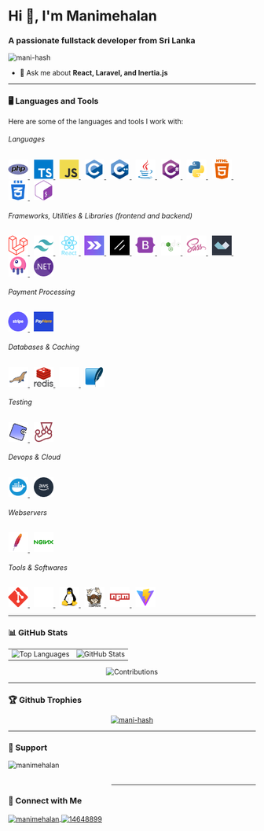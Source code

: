 # Hi 👋, I'm Manimehalan

### A passionate fullstack developer from Sri Lanka

<p align="left">
  <img src="https://komarev.com/ghpvc/?username=mani-hash&label=Profile%20views&color=0e75b6&style=flat" alt="mani-hash" /> 
</p>

- 💬 Ask me about **React, Laravel, and Inertia.js**

---

### 🖥️ Languages and Tools

Here are some of the languages and tools I work with:

###### Languages
<div>
  <a href="https://www.php.net" target="_blank" rel="noreferrer">
    <img src="svg/php.svg" alt="php" width="40" height="40" />
  </a>
  &nbsp;
  <a href="https://www.typescriptlang.org/" target="_blank" rel="noreferrer">
    <img src="svg/typescript.svg" alt="typescript" width="40" height="40" />
  </a>
  &nbsp;
  <a href="https://developer.mozilla.org/en-US/docs/Web/JavaScript" target="_blank" rel="noreferrer">
    <img src="svg/javascript.svg" alt="javascript" width="40" height="40" />
  </a>
  &nbsp;
  <a href="https://www.cprogramming.com/" target="_blank" rel="noreferrer">
    <img src="svg/c.svg" alt="c" width="40" height="40" />
  </a>
  &nbsp;
  <a href="https://www.w3schools.com/cpp/" target="_blank" rel="noreferrer">
    <img src="svg/cplusplus.svg" alt="cplusplus" width="40" height="40" />
  </a>
  &nbsp;
  <a href="https://www.java.com" target="_blank" rel="noreferrer">
    <img src="svg/java.svg" alt="java" width="40" height="40" />
  </a>
  &nbsp;
  <a href="https://www.w3schools.com/cs/" target="_blank" rel="noreferrer">
    <img src="svg/csharp.svg" alt="csharp" width="40" height="40" />
  </a>
  &nbsp;
  <a href="https://www.python.org" target="_blank" rel="noreferrer">
    <img src="svg/python.svg" alt="python" width="40" height="40" />
  </a>
  &nbsp;
  <a href="https://www.w3schools.com/css/" target="_blank" rel="noreferrer">
    <img src="svg/html.svg" alt="css3" width="40" height="40" />
  </a>
  &nbsp;
  <a href="https://www.w3.org/html/" target="_blank" rel="noreferrer">
    <img src="svg/css.svg" alt="html5" width="40" height="40" />
  </a>
  &nbsp;
  <a href="https://www.gnu.org/software/bash/" target="_blank" rel="noreferrer">
    <img src="svg/bash.svg" alt="bash" width="40" height="40" />
  </a>
</div>

###### Frameworks, Utilities & Libraries (frontend and backend)

<div>
  <a href="https://laravel.com/" target="_blank" rel="noreferrer">
    <img src="svg/laravel.svg" alt="laravel" width="40" height="40" />
  </a>
  &nbsp;
  <a href="https://tailwindcss.com/" target="_blank" rel="noreferrer">
    <img src="svg/tailwindcss.svg" alt="tailwind" width="40" height="40" />
  </a>
  &nbsp;
  <a href="https://reactjs.org/" target="_blank" rel="noreferrer">
    <img src="svg/react.svg" alt="react" width="40" height="40" />
  </a>
  &nbsp;
  <a href="https://inertiajs.com" target="_blank" rel="noreferrer">
    <img src="svg/inertia.png" alt="inertiajs" width="40" height="40" />
  </a>
  &nbsp;
  <a href="https://ui.shadcn.com/" target="_blank" rel="noreferrer">
    <img src="svg/shadcn.png" alt="shadcn" width="40" height="40" />
  </a>
  &nbsp;
  <a href="https://getbootstrap.com" target="_blank" rel="noreferrer">
    <img src="svg/bootstrap.svg" alt="bootstrap" width="40" height="40" />
  </a>
  &nbsp;
  <a href="https://nodejs.org" target="_blank" rel="noreferrer">
    <img src="svg/nodejs.svg" alt="nodejs" width="40" height="40" />
  </a>
  &nbsp;
  <a href="https://sass-lang.com" target="_blank" rel="noreferrer">
    <img src="svg/sass.svg" alt="sass" width="40" height="40" />
  </a>
  &nbsp;
  <a href="https://alpinejs.dev/" target="_blank" rel="noreferrer">
    <img src="svg/alpinejs.png" alt="alpinejs" width="40" height="40" />
  </a>
  &nbsp;
  <a href="https://livewire.laravel.com/" target="_blank" rel="noreferrer">
    <img src="svg/livewire.png" alt="livewire" width="40" height="40" />
  </a>
  &nbsp;
  <a href="https://dotnet.microsoft.com/en-us/apps/desktop" target="_blank" rel="noreferrer">
    <img src="svg/dotnet.svg" alt="dotnet" width="40" height="40" />
  </a>
</div>

###### Payment Processing
<div>
  <a href="https://docs.stripe.com/development" target="_blank" rel="noreferrer">
    <img src="svg/stripe.svg" alt="stripe" width="40" height="40" />
  </a>
  &nbsp;
  <a href="https://www.payhere.lk/" target="_blank" rel="noreferrer">
    <img src="svg/payhere.jpeg" alt="payhere" width="40" height="40" />
  </a>
</div>

###### Databases & Caching

<div>
  <a href="https://mariadb.org/" target="_blank" rel="noreferrer">
    <img src="svg/mariadb.svg" alt="mariadb" width="40" height="40" />
  </a>
  &nbsp;
  <a href="https://redis.io" target="_blank" rel="noreferrer">
    <img src="svg/redis.svg" alt="redis" width="40" height="40" />
  </a>
  &nbsp;
  <a href="https://www.mysql.com/" target="_blank" rel="noreferrer">
    <img src="svg/mysql.svg" alt="mysql" width="40" height="40" />
  </a>
  &nbsp;
  <a href="https://www.sqlite.org/" target="_blank" rel="noreferrer">
    <img src="svg/sqlite.svg" alt="sqlite" width="40" height="40" />
  </a>
</div>

###### Testing

<div>
  <a href="https://phpunit.de/index.html" target="_blank" rel="noreferrer">
    <img src="svg/phpunit.svg" alt="phpunit" width="40" height="40" />
  </a>
  &nbsp;
  <a href="https://jestjs.io" target="_blank" rel="noreferrer">
    <img src="svg/jest.svg" alt="jest" width="40" height="40" />
  </a>
</div>

###### Devops & Cloud

<div>
  <a href="https://www.docker.com/" target="_blank" rel="noreferrer">
    <img src="svg/docker.svg" alt="docker" width="40" height="40" />
  </a>
  &nbsp;
  <a href="https://aws.amazon.com" target="_blank" rel="noreferrer">
    <img src="svg/aws.svg" alt="aws" width="40" height="40" />
  </a>
</div>

###### Webservers

<div>
  <a href="https://www.apache.com" target="_blank" rel="noreferrer">
    <img src="svg/apache.svg" alt="nginx" width="40" height="40" />
  </a>
  &nbsp;
  <a href="https://www.nginx.com" target="_blank" rel="noreferrer">
    <img src="svg/nginx.svg" alt="nginx" width="40" height="40" />
  </a>
</div>

###### Tools & Softwares

<div>
  <a href="https://git-scm.com/" target="_blank" rel="noreferrer">
    <img src="svg/git.svg" alt="git" width="40" height="40" />
  </a>
  &nbsp;
  <a href="https://github.com/" target="_blank" rel="noreferrer">
    <img src="svg/github.svg" alt="github" width="40" height="40" />
  </a>
  &nbsp;
  <a href="https://www.linux.org/" target="_blank" rel="noreferrer">
    <img src="svg/linux.svg" alt="linux" width="40" height="40" />
  </a>
  &nbsp;
  <a href="https://getcomposer.org/" target="_blank" rel="noreferrer">
    <img src="svg/composer.svg" alt="composer" width="40" height="40" />
  </a>
  &nbsp;
  <a href="https://www.npmjs.com/" target="_blank" rel="noreferrer">
    <img src="svg/npm.svg" alt="npm" width="40" height="40" />
  </a>
  &nbsp;
  <a href="https://vite.dev/" target="_blank" rel="noreferrer">
    <img src="svg/vite.svg" alt="vite" width="40" height="40" />
  </a>
</div>

---

### 📊 GitHub Stats

<table>
  <tr>
    <td>
      <img src="https://github-readme-stats.vercel.app/api/top-langs?username=mani-hash&show_icons=true&locale=en&layout=compact&theme=dark" alt="Top Languages" />
    </td>
    <td>
      <img src="https://github-readme-stats.vercel.app/api?username=mani-hash&show_icons=true&locale=en&theme=dark" alt="GitHub Stats" />
    </td>
  </tr>
  <!-- <tr>
    <td colspan="2">
      <img src="https://nirzak-streak-stats.vercel.app/?user=mani-hash&theme=dark" alt="Contributions" align="center" />
    </td>
  </tr> -->
</table>

<div align="center">
  <img src="https://nirzak-streak-stats.vercel.app/?user=mani-hash&theme=dark" alt="Contributions" />
</div>

---

### 🏆 Github Trophies

<p align="center">
  <a href="https://github.com/ryo-ma/github-profile-trophy">
    <img src="https://github-profile-trophy.vercel.app/?username=mani-hash&theme=dark_lover&no-bg=true&margin-w=15&margin-h=15&column=5" alt="mani-hash" />
  </a>
</p>

---

### 🤝 Support

<p>
  <a href="https://www.buymeacoffee.com/manimehalan">
    <img
      align="left"
      src="https://cdn.buymeacoffee.com/buttons/v2/default-yellow.png"
      height="50"
      width="210"
      alt="manimehalan"
    />
  </a>
</p>

<br><br>

---

### 📧 Connect with Me

<p align="left">
  <a href="https://linkedin.com/in/manimehalan" target="blank">
    <img align="center" src="https://raw.githubusercontent.com/rahuldkjain/github-profile-readme-generator/master/src/images/icons/Social/linked-in-alt.svg" alt="manimehalan" height="30" width="40" />
  </a>
  <a href="https://stackoverflow.com/users/14648899" target="blank">
    <img align="center" src="https://raw.githubusercontent.com/rahuldkjain/github-profile-readme-generator/master/src/images/icons/Social/stack-overflow.svg" alt="14648899" height="30" width="40" />
  </a>
</p>